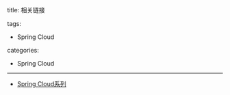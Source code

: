 title: 相关链接

tags:
  - Spring Cloud

categories:
  - Spring Cloud
---

- [Spring Cloud系列](https://www.cnblogs.com/xuyiqing/category/1463677.html)
